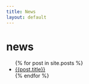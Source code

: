 ```yaml
---
title: News
layout: default
---
```


# news

<ul>
{% for post in site.posts %}
	<li>
		<a href="{{post.url}}">{{post.title}}</a>
	</li>
{% endfor %}
</ul>